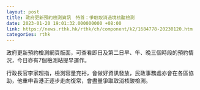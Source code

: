 ```yaml
---
layout: post
title: 政府更新預約檢測資訊　特首：爭取取消過境核酸檢測
date: 2023-01-20 19:01:32.000000000 +08:00
link: https://news.rthk.hk/rthk/ch/component/k2/1684778-20230120.htm
categories: rthk
---
```


政府更新預約檢測網頁版面，可查看即日及第二日早、午、晚三個時段的預約情況，今日亦有7個檢測站提早運作。

行政長官李家超指，檢測容量充裕，會做好資訊發放，民政事務處亦會在各區協助，他重申香港正逐步走向復常，會盡量爭取取消核酸檢測。
